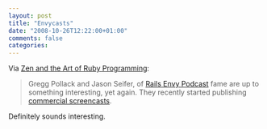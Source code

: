 ```yaml
---
layout: post
title: "Envycasts"
date: "2008-10-26T12:22:00+01:00"
comments: false
categories: 
---
```


<p>Via <a href="http://antoniocangiano.com/2008/10/25/review-of-the-first-two-envycasts/">Zen and the Art of Ruby Programming</a>:</p>

<blockquote>
<p>Gregg Pollack and Jason Seifer, of <a href="http://www.railsenvy.com/podcast">Rails Envy Podcast</a> fame are up to something interesting, yet again. They recently started publishing <a href="http://envycasts.com/">commercial screencasts</a>.</p>
</blockquote>

<p>Definitely sounds interesting.</p>


